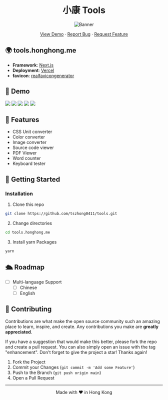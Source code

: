<h1 align="center">
 小康 Tools
</h1>

<p align="center">
  <img src="https://socialify.git.ci/tszhong0411/tools/image?forks=1&issues=1&logo=https%3A%2F%2Ftools.honghong.me%2Fstatic%2Flogo.png&name=1&owner=1&pulls=1&stargazers=1&theme=Dark"  alt="Banner">
</p>

<p align="center">
    <a href="https://tools.honghong.me" target="blank">View Demo</a>
    ·
    <a href="https://github.com/tszhong0411/tools/issues/new/choose">Report Bug</a>
    ·
    <a href="https://github.com/tszhong0411/tools/issues/new/choose">Request Feature</a>
</p>

## 🌍 tools.honghong.me

- **Framework**: [Next.js](https://nextjs.org/)
- **Deployment**: [Vercel](https://vercel.com)
- **favicon**: [realfavicongenerator](https://realfavicongenerator.net/)

## 🚀 Demo

<img src="https://img.shields.io/badge/website-tools.honghong.me-blue?style=flat-square&color=black" />

<img src="https://img.shields.io/github/repo-size/tszhong0411/tools?style=flat-square&color=green" />

<img src="https://img.shields.io/github/languages/top/tszhong0411/tools?style=flat-square" />

<img src="https://img.shields.io/github/commit-activity/m/tszhong0411/tools?color=orange&style=flat-square" />

<img src="https://img.shields.io/github/deployments/tszhong0411/tools/Production?style=flat-square" />

## 🤩 Features

- CSS Unit converter
- Color converter
- Image converter
- Source code viewer
- PDF Viewer
- Word counter
- Keyboard tester

## 👋 Getting Started

### Installation

1. Clone this repo

```sh
git clone https://github.com/tszhong0411/tools.git
```

2. Change directories

```sh
cd tools.honghong.me
```

3. Install yarn Packages

```sh
yarn
```

## 🛳️ Roadmap

- [ ] Multi-language Support
  - [ ] Chinese
  - [ ] English

## 🍰 Contributing

Contributions are what make the open source community such an amazing place to learn, inspire, and create. Any contributions you make are **greatly appreciated**.

If you have a suggestion that would make this better, please fork the repo and create a pull request. You can also simply open an issue with the tag "enhancement".
Don't forget to give the project a star! Thanks again!

1. Fork the Project
2. Commit your Changes (`git commit -m 'Add some Feature'`)
3. Push to the Branch (`git push origin main`)
4. Open a Pull Request

<hr>
<p align="center">
Made with ❤️ in Hong Kong
</p>

